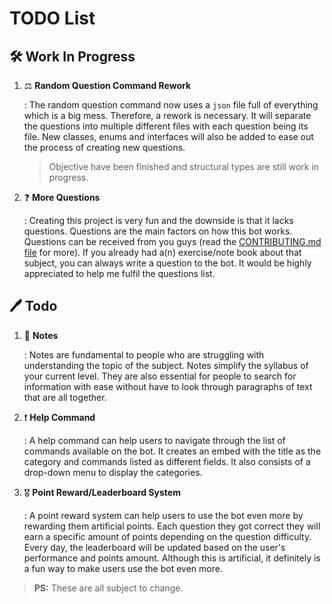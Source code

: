 # TODO List

## 🛠️ Work In Progress

1. ⚖️ **Random Question Command Rework**

    : The random question command now uses a `json` file full of everything which is a big mess. Therefore, a rework is necessary. It will separate the questions into multiple different files with each question being its file. New classes, enums and interfaces will also be added to ease out the process of creating new questions.

    > Objective have been finished and structural types are still work in progress.

2. ❓ **More Questions**

    : Creating this project is very fun and the downside is that it lacks questions. Questions are the main factors on how this bot works. Questions can be received from you guys (read the [CONTRIBUTING.md file](CONTRIBUTING.md) for more). If you already had a(n) exercise/note book about that subject, you can always write a question to the bot. It would be highly appreciated to help me fulfil the questions list.

## 🖊️ Todo

1. 📓 **Notes**

    : Notes are fundamental to people who are struggling with understanding the topic of the subject. Notes simplify the syllabus of your current level. They are also essential for people to search for information with ease without have to look through paragraphs of text that are all together.

2. ❗️ **Help Command**

    : A help command can help users to navigate through the list of commands available on the bot. It creates an embed with the title as the category and commands listed as different fields. It also consists of a drop-down menu to display the categories.

3. 🎖️ **Point Reward/Leaderboard System**

    : A point reward system can help users to use the bot even more by rewarding them artificial points. Each question they got correct they will earn a specific amount of points depending on the question difficulty. Every day, the leaderboard will be updated based on the user's performance and points amount. Although this is artificial, it definitely is a fun way to make users use the bot even more.

> **PS:** These are all subject to change.
